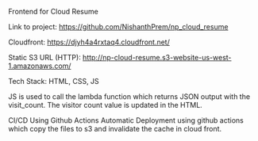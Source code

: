 Frontend for Cloud Resume

Link to project: https://github.com/NishanthPrem/np_cloud_resume

Cloudfront: https://djyh4a4rxtaq4.cloudfront.net/

Static S3 URL (HTTP): http://np-cloud-resume.s3-website-us-west-1.amazonaws.com/

Tech Stack: HTML, CSS, JS

JS is used to call the lambda function which returns JSON output with the visit_count. The visitor count value is updated in the HTML.

CI/CD Using Github Actions
Automatic Deployment using github actions which copy the files to s3 and invalidate the cache in cloud front.
